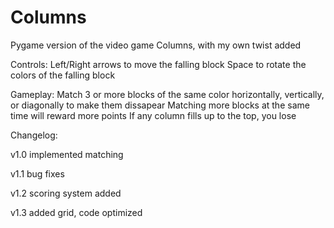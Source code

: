 # Columns
Pygame version of the video game Columns, with my own twist added


Controls:
Left/Right arrows to move the falling block
Space to rotate the colors of the falling block


Gameplay:
Match 3 or more blocks of the same color horizontally, vertically, or diagonally to make them dissapear
Matching more blocks at the same time will reward more points
If any column fills up to the top, you lose


Changelog:

v1.0 implemented matching

v1.1 bug fixes

v1.2 scoring system added

v1.3 added grid, code optimized
